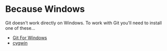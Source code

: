 # Because Windows

Git doesn't work directly on Windows. To work with Git you'll need to install one of these...

-   [Git For Windows](https://gitforwindows.org/)
-   [cygwin](https://www.cygwin.com/)
